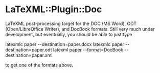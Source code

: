 LaTeXML::Plugin::Doc
=======================

LaTeXML post-processing target for the DOC (MS Word), ODT (Open/LibreOffice Writer), and
DocBook formats. Still very much under development, but eventually, you should be able to
just type

latexmlc paper --destination=paper.docx
latexmlc paper --destination=paper.odt
latexml paper --format=DocBook --destination=paper.xml

to get one of the formats above. 
